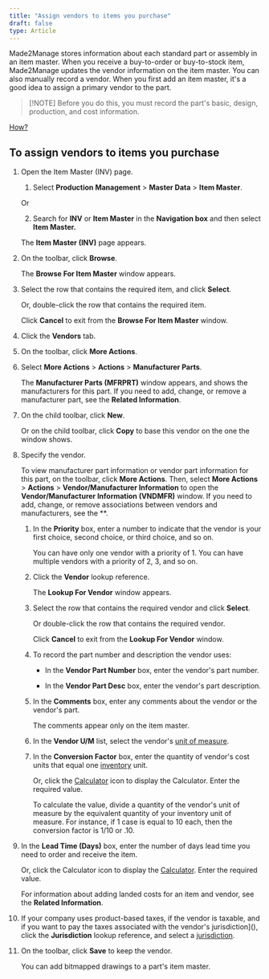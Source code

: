 ```yaml
---
title: "Assign vendors to items you purchase"
draft: false
type: Article
---
```


Made2Manage stores information about each standard part or assembly in an item master. When you receive a buy-to-order or buy-to-stock item, Made2Manage updates the vendor information on the item master. You can also manually record a vendor. When you first add an item master, it's a good idea to assign a primary vendor to the part.

>[!NOTE] Before you do this, you must record the part's basic, design, production, and cost information.  

[How?](add-a-part-or-a-part-revision.md)

## To assign vendors to items you purchase

1. Open the Item Master (INV) page.

    1. Select **Production Management** > **Master Data** > **Item Master**.

    Or

    2. Search for **INV** or **Item Master** in the **Navigation box** and then select **Item Master.**

    The **Item Master (INV)** page appears.

2. On the toolbar, click **Browse**.

    The **Browse For Item Master** window appears.

3. Select the row that contains the required item, and click **Select**.

    Or, double-click the row that contains the required item.

    Click **Cancel** to exit from the **Browse For Item Master** window.

4. Click the **Vendors** tab.

5. On the toolbar, click **More Actions**.

6. Select **More Actions** > **Actions** > **Manufacturer Parts**.

    The **Manufacturer Parts (MFRPRT)** window appears, and shows the manufacturers for this part. If you need to add, change, or remove a manufacturer part, see the **Related Information**.

7. On the child toolbar, click **New**.

    Or on the child toolbar, click **Copy** to base this vendor on the one the window shows.

8. Specify the vendor.

    To view manufacturer part information or vendor part information for this part, on the toolbar, click **More Actions**. Then, select **More Actions** > **Actions** > **Vendor/Manufacturer Information** to open the **Vendor/Manufacturer Information (VNDMFR)** window. If you need to add, change, or remove associations between vendors and manufacturers, see the **.

    1. In the **Priority** box, enter a number to indicate that the vendor is your first choice, second choice, or third choice, and so on.

        You can have only one vendor with a priority of 1. You can have multiple vendors with a priority of 2, 3, and so on.

    2. Click the **Vendor** lookup reference.

        The **Lookup For Vendor** window appears.

    3. Select the row that contains the required vendor and click **Select**.

        Or double-click the row that contains the required vendor.

        Click **Cancel** to exit from the **Lookup For Vendor** window.

    4. To record the part number and description the vendor uses:

        - In the **Vendor Part Number** box, enter the vendor's part number.

        - In the **Vendor Part Desc** box, enter the vendor's part description.

    5. In the **Comments** box, enter any comments about the vendor or the vendor's part.

        The comments appear only on the item master.

    6. In the  **Vendor U/M** list, select the vendor's [unit of measure]().

    7. In the **Conversion Factor** box, enter the quantity of vendor's cost units that equal one [inventory]() unit.

        Or, click the [Calculator]() icon to display the Calculator. Enter the required value.

        To calculate the value, divide a quantity of the vendor's unit of measure by the equivalent quantity of your inventory unit of measure. For instance, if 1 case is equal to 10 each, then the conversion factor is 1/10 or .10.

9. In the **Lead Time (Days)** box, enter the number of days lead time you need to order and receive the item.

    Or, click the Calculator icon to display the [Calculator](). Enter the required value.

    For information about adding landed costs for an item and vendor, see the **Related Information**.

10. If your company uses product-based taxes, if the vendor is taxable, and if you want to pay the taxes associated with the vendor's jurisdiction](), click the **Jurisdiction** lookup reference, and select a [jurisdiction]().

11. On the toolbar, click **Save** to keep the vendor.

    You can add bitmapped drawings to a part's item master.



​
